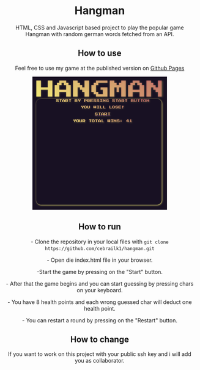 <H1 align="center">Hangman</H1> 

<p align="center"> HTML, CSS and Javascript based project to play the popular game Hangman with random german words fetched from an API.</p>

<h2 align="center">How to use</h2>

<p align="center"> Feel free to use my game at the published version on  <a href="https://cebrailk1.github.io/hangman/">Github Pages</a>  </p>

<p align="center">
  <img src="https://github.com/cebrailk1/hangman/blob/main/Screenshot%20from%202024-10-08%2013-48-34.png" alt="Start"/>
</p>


<h2 align="center"> How to run </h2>
 
<p align="center"> - Clone the repository in your local files with <code>git clone https://github.com/cebrailk1/hangman.git</code> </p>
<p align="center"> - Open die index.html file in your browser. </p>
<p align="center"> -Start the game by pressing on the "Start" button. </p>
<p align="center"> - After that the game begins and you can start guessing by pressing chars on your keyboard.</p>
<p align="center"> - You have 8 health points and each wrong guessed char will deduct one health point.</p>
<p align="center"> - You can restart a round by pressing on the "Restart" button.</p>

<h2 align="center">  How to change </h2>

<p align="center"> If you want to work on this project with your public ssh key and i will add you as collaborator. </p>
